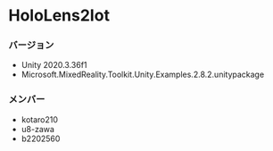 # HoloLens2Iot

### バージョン

- Unity 2020.3.36f1
- Microsoft.MixedReality.Toolkit.Unity.Examples.2.8.2.unitypackage

### メンバー

- kotaro210
- u8-zawa
- b2202560

